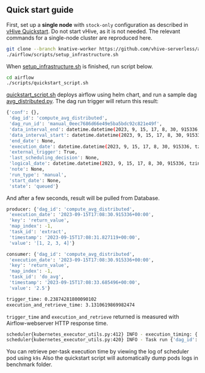 ## Quick start guide
First, set up a **single node** with `stock-only` configuration
as described in
[vHive Quickstart](https://github.com/vhive-serverless/vHive/blob/main/docs/quickstart_guide.md).
Do not start vHive, as it is not needed.
The relevant commands for a single-node cluster are reproduced here.

```bash
git clone --branch knative-worker https://github.com/vhive-serverless/airflow.git
./airflow/scripts/setup_infrastructure.sh
```

When [setup_infrastructure.sh](../scripts/setup_infrastructure.sh) is finished, run script below.

```bash
cd airflow
./scripts/quickstart_script.sh
```

[quickstart_script.sh](../scripts/quickstart_script.sh) deploys airflow using helm chart, and run a sample dag [avg_distributed.py](../workflows/image/airflow-dags/avg_distributed.py). The dag run trigger will return this result:

```bash
{'conf': {},
 'dag_id': 'compute_avg_distributed',
 'dag_run_id': 'manual_0eec7686d66e49e5ba5bdc92c821e49f',
 'data_interval_end': datetime.datetime(2023, 9, 15, 17, 8, 30, 915336, tzinfo=tzutc()),
 'data_interval_start': datetime.datetime(2023, 9, 15, 17, 8, 30, 915336, tzinfo=tzutc()),
 'end_date': None,
 'execution_date': datetime.datetime(2023, 9, 15, 17, 8, 30, 915336, tzinfo=tzutc()),
 'external_trigger': True,
 'last_scheduling_decision': None,
 'logical_date': datetime.datetime(2023, 9, 15, 17, 8, 30, 915336, tzinfo=tzutc()),
 'note': None,
 'run_type': 'manual',
 'start_date': None,
 'state': 'queued'}
```

And after a few seconds, result will be pulled from Database. 
```bash
producer: {'dag_id': 'compute_avg_distributed',
 'execution_date': '2023-09-15T17:08:30.915336+00:00',
 'key': 'return_value',
 'map_index': -1,
 'task_id': 'extract',
 'timestamp': '2023-09-15T17:08:31.827119+00:00',
 'value': '[1, 2, 3, 4]'}

consumer: {'dag_id': 'compute_avg_distributed',
 'execution_date': '2023-09-15T17:08:30.915336+00:00',
 'key': 'return_value',
 'map_index': -1,
 'task_id': 'do_avg',
 'timestamp': '2023-09-15T17:08:33.685496+00:00',
 'value': '2.5'}

trigger_time: 0.23874281800090102
execution_and_retrieve_time: 3.1310619869982474
```

`trigger_time` and `execution_and_retrieve` returned is measured with Airflow-webserver HTTP response time. 


```bash
scheduler{kubernetes_executor_utils.py:412} INFO - execution_timing: {'execution_time': 0.34931873599998653}                                                                                               
scheduler{kubernetes_executor_utils.py:420} INFO - Task run {'dag_id': 'compute_avg_distributed', 'task_id': 'do_avg', 'try_number': 1, 'run_id': 'manual_0eec7686d66e49e5ba5bdc92c821e49f', 'map_index': -1} done with status code 200
```

You can retrieve per-task execution time by viewing the log of scheduler pod using `k9s`
Also the quickstart script will automatically dump pods logs in benchmark folder.